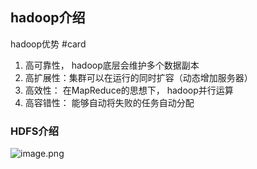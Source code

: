 
## hadoop介绍
hadoop优势 #card 
1. 高可靠性， hadoop底层会维护多个数据副本
2. 高扩展性：集群可以在运行的同时扩容（动态增加服务器）
3. 高效性： 在MapReduce的思想下， hadoop并行运算
4. 高容错性： 能够自动将失败的任务自动分配

### HDFS介绍
![image.png](http://oss.naglfar28.com/naglfar28/20240217234254.png)


